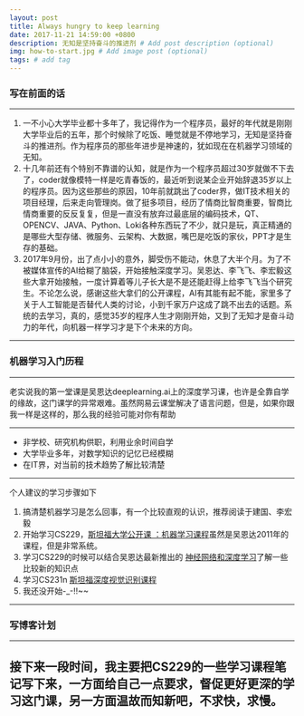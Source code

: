 ```yaml
---
layout: post
title: Always hungry to keep learning
date: 2017-11-21 14:59:00 +0800
description: 无知是坚持奋斗的推进剂 # Add post description (optional)
img: how-to-start.jpg # Add image post (optional)
tags: # add tag
---
```

### 写在前面的话

---
1. 一不小心大学毕业都十多年了，我记得作为一个程序员，最好的年代就是刚刚大学毕业后的五年，那个时候除了吃饭、睡觉就是不停地学习，无知是坚持奋斗的推进剂。作为程序员的那些年进步是神速的，犹如现在在机器学习领域的无知。  
2. 十几年前还有个特别不靠谱的认知，就是作为一个程序员超过30岁就做不下去了，coder就像模特一样是吃青春饭的，最近听到说某企业开始辞退35岁以上的程序员。因为这些那些的原因，10年前就跳出了coder界，做IT技术相关的项目经理，后来走向管理岗。做了挺多项目，经历了情商比智商重要，智商比情商重要的反反复复，但是一直没有放弃过最底层的编码技术，QT、OPENCV、JAVA、Python、Loki各种东西玩了不少，就只是玩，真正精通的是哪些大型存储、微服务、云架构、大数据，嘴巴是吃饭的家伙，PPT才是生存的基础。
3. 2017年9月份，出了点小小的意外，脚受伤不能动，休息了大半个月。为了不被媒体宣传的AI给糊了脑袋，开始接触深度学习。吴恩达、李飞飞、李宏毅这些大拿开始接触，一度计算着等儿子长大是不是还能赶得上给李飞飞当个研究生。不论怎么说，感谢这些大拿们的公开课程，AI有其能有起不能，家里多了关于人工智能是否替代人类的讨论，小到千家万户这成了跳不出去的话题。系统的去学习，真的，感觉35岁的程序人生才刚刚开始，又到了无知才是奋斗动力的年代，向机器一样学习才是下个未来的方向。


---
### 机器学习入门历程

---
老实说我的第一堂课是吴恩达deeplearning.ai上的深度学习课，也许是全靠自学的缘故，这门课学的异常艰难。虽然网易云课堂解决了语言问题，但是，如果你跟我一样是这样的，那么我的经验可能对你有帮助

---
- 非学校、研究机构供职，利用业余时间自学
- 大学毕业多年，对数学知识的记忆已经模糊
- 在IT界，对当前的技术趋势了解比较清楚

---
个人建议的学习步骤如下
1. 搞清楚机器学习是怎么回事，有一个比较直观的认识，推荐阅读于建国、李宏毅
2. 开始学习CS229，[斯坦福大学公开课 ：机器学习课程](http://open.163.com/special/opencourse/machinelearning.html)虽然是吴恩达2011年的课程，但是非常系统。
3. 学习CS229的时候可以结合吴恩达最新推出的 [神经网络和深度学习](https://mooc.study.163.com/course/deeplearning_ai-2001281002?utm_campaign=share&utm_medium=iphoneShare&utm_source=weixinMoment#/info)了解一些比较新的知识点
4. 学习CS231n [斯坦福深度视觉识别课程](https://study.163.com/course/introduction/1004697005.htm)
5. 我还没开始-_-!!~~

---
### 写博客计划

---
接下来一段时间，我主要把CS229的一些学习课程笔记写下来，一方面给自己一点要求，督促更好更深的学习这门课，另一方面温故而知新吧，不求快，求慢。
---
